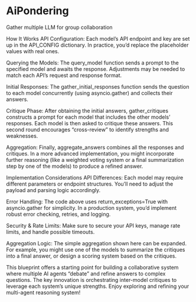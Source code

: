 # AiPondering
Gather multiple LLM for group collaboration

How It Works
API Configuration:
Each model’s API endpoint and key are set up in the API_CONFIG dictionary. In practice, you’d replace the placeholder values with real ones.

Querying the Models:
The query_model function sends a prompt to the specified model and awaits the response. Adjustments may be needed to match each API’s request and response format.

Initial Responses:
The gather_initial_responses function sends the question to each model concurrently (using asyncio.gather) and collects their answers.

Critique Phase:
After obtaining the initial answers, gather_critiques constructs a prompt for each model that includes the other models’ responses. Each model is then asked to critique these answers. This second round encourages “cross-review” to identify strengths and weaknesses.

Aggregation:
Finally, aggregate_answers combines all the responses and critiques. In a more advanced implementation, you might incorporate further reasoning (like a weighted voting system or a final summarization step by one of the models) to produce a refined answer.

Implementation Considerations
API Differences:
Each model may require different parameters or endpoint structures. You’ll need to adjust the payload and parsing logic accordingly.

Error Handling:
The code above uses return_exceptions=True with asyncio.gather for simplicity. In a production system, you’d implement robust error checking, retries, and logging.

Security & Rate Limits:
Make sure to secure your API keys, manage rate limits, and handle possible timeouts.

Aggregation Logic:
The simple aggregation shown here can be expanded. For example, you might use one of the models to summarize the critiques into a final answer, or design a scoring system based on the critiques.

This blueprint offers a starting point for building a collaborative system where multiple AI agents “debate” and refine answers to complex questions. The key innovation is orchestrating inter-model critiques to leverage each system’s unique strengths. Enjoy exploring and refining your multi-agent reasoning system!
